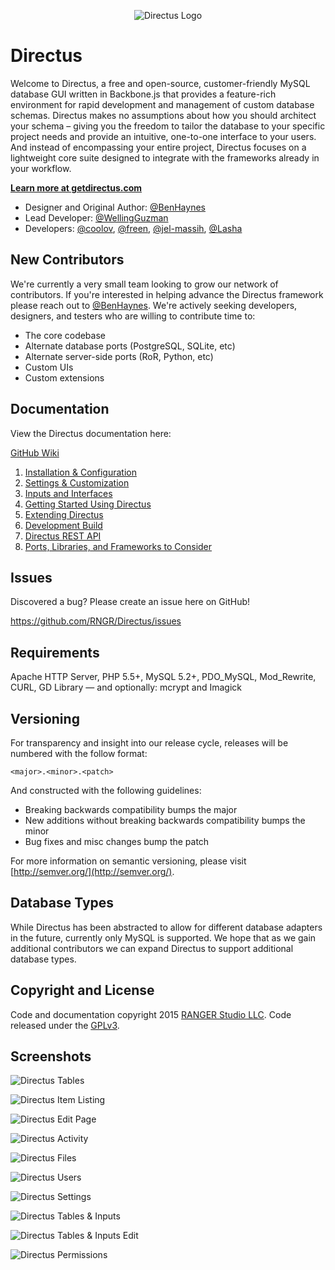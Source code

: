 <p align="center">
<img src="https://s3.amazonaws.com/f.cl.ly/items/3Q2830043H1Y1c1F1K2D/directus-logo-stacked.png" alt="Directus Logo"/>
</p>

Directus
====================

Welcome to Directus, a free and open-source, customer-friendly MySQL database GUI written in Backbone.js that provides a feature-rich environment for rapid development and management of custom database schemas. Directus makes no assumptions about how you should architect your schema – giving you the freedom to tailor the database to your specific project needs and provide an intuitive, one-to-one interface to your users. And instead of encompassing your entire project, Directus focuses on a lightweight core suite designed to integrate with the frameworks already in your workflow.

**[Learn more at getdirectus.com](http://getdirectus.com)**

* Designer and Original Author: [@BenHaynes](https://github.com/BenHaynes)
* Lead Developer: [@WellingGuzman](https://github.com/WellingGuzman)
* Developers: [@coolov](https://github.com/coolov), [@freen](https://github.com/freen), [@jel-massih](https://github.com/jel-massih), [@Lasha](https://github.com/Lasha)

## New Contributors ##
We're currently a very small team looking to grow our network of contributors. If you're interested in helping advance the Directus framework please reach out to [@BenHaynes](https://github.com/BenHaynes). We're actively seeking developers, designers, and testers who are willing to contribute time to: 
* The core codebase
* Alternate database ports (PostgreSQL, SQLite, etc)
* Alternate server-side ports (RoR, Python, etc)
* Custom UIs
* Custom extensions

## Documentation ##

View the Directus documentation here:


[GitHub Wiki](https://github.com/RNGR/Directus/wiki)

1. [Installation & Configuration](https://github.com/RNGR/Directus/wiki/1.-Installation-&-Configuration)
2. [Settings & Customization](https://github.com/RNGR/Directus/wiki/2.-Settings-&-Customization)
3. [Inputs and Interfaces](https://github.com/RNGR/Directus/wiki/3.-Inputs-and-Interfaces)
4. [Getting Started Using Directus](https://github.com/RNGR/Directus/wiki/4.-Getting-Started-Using-Directus)
5. [Extending Directus](https://github.com/RNGR/Directus/wiki/5.-Extending-Directus)
6. [Development Build](https://github.com/RNGR/Directus/wiki/6.-Development-Build)
7. [Directus REST API](https://github.com/RNGR/Directus/wiki/7.-Directus-REST-API)
8. [Ports, Libraries, and Frameworks to Consider](https://github.com/RNGR/Directus/wiki/Ports,-Libraries,-and-Frameworks-to-Consider)

## Issues ##

Discovered a bug? Please create an issue here on GitHub!

https://github.com/RNGR/Directus/issues

## Requirements ##
Apache HTTP Server, PHP 5.5+, MySQL 5.2+, PDO_MySQL, Mod_Rewrite, CURL, GD Library — and optionally: mcrypt and Imagick

## Versioning ##
For transparency and insight into our release cycle, releases will be numbered with the follow format:

`<major>.<minor>.<patch>`

And constructed with the following guidelines:

* Breaking backwards compatibility bumps the major
* New additions without breaking backwards compatibility bumps the minor
* Bug fixes and misc changes bump the patch

For more information on semantic versioning, please visit [http://semver.org/](http://semver.org/).

## Database Types ##
While Directus has been abstracted to allow for different database adapters in the future, currently only MySQL is supported. We hope that as we gain additional contributors we can expand Directus to support additional database types.

## Copyright and License ##

Code and documentation copyright 2015 [RANGER Studio LLC](http://rngr.org/). Code released under the [GPLv3](http://www.gnu.org/copyleft/gpl.html).

## Screenshots ##

![Directus Tables](http://getdirectus.com/assets/imgs/ss-full-tables.png)


![Directus Item Listing](http://getdirectus.com/assets/imgs/ss-full-item-listing.png)


![Directus Edit Page](http://getdirectus.com/assets/imgs/ss-full-item-edit.png)


![Directus Activity](http://getdirectus.com/assets/imgs/ss-full-activity.png)


![Directus Files](http://getdirectus.com/assets/imgs/ss-full-files.png)


![Directus Users](http://getdirectus.com/assets/imgs/ss-full-users.png)


![Directus Settings](http://getdirectus.com/assets/imgs/ss-full-settings.png)


![Directus Tables & Inputs](http://getdirectus.com/assets/imgs/ss-full-tablesinputs.png)


![Directus Tables & Inputs Edit](http://getdirectus.com/assets/imgs/ss-full-tablesinputs-edit.png)


![Directus Permissions](http://getdirectus.com/assets/imgs/ss-full-permissions.png)
